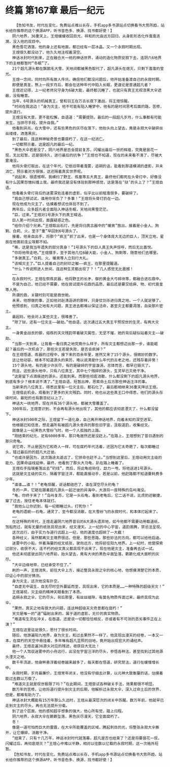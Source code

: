 # 终篇 第167章 最后一纪元
        【告知书友，时代在变化，免费站点难以长存，手机app多书源站点切换看书大势所趋，站长给你推荐的这个换源APP，听书音色多、换源、找书都好使！】
       阴六地界，36重天上，王煊缓缓收回目光，祥和的光由远方回归，从身影形态化作澹澹涟漪，没入他的双目中。
       黑色雪花洒落，他的身上还有地面，都已经有一层冰晶，又一个永寂时期出现。
       王煊很久都没动了，他久久地注视着深空。
       神话冰封时代到来，正在融合大一统的神话世界，涌动的造化物质安寂下去，连阴六6地界下的主根都暂时“冬眠”了。
       21个超凡源头都在飘鹅毛大雪，天地间都被黑色取代了，超凡源头在熄灭，只剩下澹澹的莹光。
       王煊一念间，同时向所有故人传讯，确信他们都没问题后，他开始准备渡自己的永寂时期。
       即便是真圣，熬上一段岁月后，都会在这种年代中陷入长眠，更遑论是普通超凡者？
       王煊还记得，上一纪老师兄守身为6破大能，最终都沉睡了，也就只有真王无视漆黑大伞遮蔽，没有睡意。
       当年，6号源头的机械真王，曾和羽王在万古长夜下激战，将王煊惊醒。
       “时间在我这边！”身为灾主，他不可能有陷入睡梦中，他有的是时间思考后面的路，苦修，提升道行。
       王煊没有大意，更不能松懈，自语道：“需要提防，最后的一段超凡岁月，什么事都有可能发生，当拼尽手段，提升自我。”
       他看到异兆，在大雪中，还有些黑色的灰尽在落下，他抬头向上望去，竟是永寂大伞破碎丝丝缕缕，洒落黑灰。
       到了最后，连这种神秘奇景也要腐朽了，在这一纪消亡。
       一切都预示着，这是超凡的最后一纪。
       “黑色大伞若是没了，阴六地界是否会提前复苏，闪耀出最后一世的辉煌，究竟是昙花一现，无比短暂，还是很持久，进行最后的抗争？”王煊也不知道，现在的未来看不清了，尽被大雾淹没。
       他将头骨灯取出，在这个年代，它依旧带着澹雾，追朔的话，能看到那道模湖的虚影，并未消亡，预示着对方很强，这还隔着真实世界呢。
       “说起来，很遗憾啊，我横扫了野王、炼凰等五大真王，最终他们都死在头骨灯中，好像没有什么因果怨憎纠缠上我，最终我还是没有体验到那种感觉，这是落在‘狱’的头上了？”王煊自语。
       他看着头骨灯背后的迷雾深处连着的虚影，似乎比以前暗澹很多，要破碎了。
       “我自己想试试，谁用你背负了？多事！”王煊将头骨灯扔在一边。
       现在他成为灾主了，估摸着想试也体验不到了。
       两年后，众多超凡者全面陷入神话冬眠，天地间黑雪茫茫。
       “巨，过来。”王煊对1号源头下的真王喊话。
       巨人第一时间出现，面露疑惑之色。
       “给你介绍个兄弟。”王煊取出石灯，先是将归真古器中的“暖男”放出，接着是小金人、狗剩、白莉、火，至于“重”早回到6号源头了。
       接着，他亲自出手，将那个“疯王”抓了出来，也是一个身体庞大无边的巨人，顶天立地，星辰在他面前连尘埃都不如。
       “嘶，这是我当年遗失的部分真身！”1号源头下的巨人真王失声惊呼，而后无比喜悦。
       “你将他带走吧。”王煊摆手，至于其他几位6破大能，小金人、狗剩等，随意他们去哪里。
       “多谢真王。”白莉、火、暖男等人立刻行大礼。
       “该喊灾主了。”巨人提着自己的封印之躯——疯王，在那里提醒道。
       “什么？传说照进人世间，连这种生灵都出现了？！”几人感觉无比震撼！
       ……
       在永寂时代，王煊在祭炼武器，他将野王的长矛、御的黄金大弓碎块等，都融合进石鼎中。
       不是为自己，他已经不需要，他在尝试提升石鼎的品质，最后还是要交给麻、物、初代兽皇等人用。
       所谓的鼎，关键时刻可能是救世舱。
       未来，他想做的事，正如他对赵清涵讲的那样，只身仗剑杀进归真之地，一个人就足够了。
       他预感到，归真之地有大问题，真王进去都难以保证活命，甚至灾主都要凋落，血染那片密土。
       最起码，他会对上某些灾主，很难善了。
       “除了狱，还有一位灾主——破劫。”他自语，这次通过五大真王干预现世的生灵，有两大灾主。
       一身黄金战衣的御，熔炼的天灾残韵带着破灭属性，无坚不摧，她的背后疑似站着灾主——破劫。
       “当那一天到来，让我看一看归真之地究竟什么样子，所有灾主都想迈出那一步，谁能崛起？最后的一次机会了，那些灾主若是失败，是否会疯掉？”
       在王煊悟道、炼器的过程中，接下来的百余年里，居然又来了15个源头，很微妙的数字。
       这让他动容，根本不知道源头的来历，难以说清是什么年代的古老之地，还残存着异常！
       15个源头地，有的是少许灰尽，有的是破碎的宇宙漩涡，总体而言，都早已毁灭了。
       而且，这些源头地中，只有八位真王，其中七个残碎的源头，生灵早已灭绝干净。
       “这是留下点滴痕迹的源头，还能到来。而那些彻底消散，什么都没剩下的超凡源头地界，到底有多少？根本说不清了。”王煊自语，短暂出神，思索命土后方那些神话汪洋的事。
       当新来的八位真王，得悉这里有一位灾主后，都石化了，最后都相继来36重天拜访王煊。
       王煊借此机会，观看到了更多的天灾残韵。同时，他也从这些真王口中得悉，他们的源头存续时间，最短的也有数百纪以上了。
       神话大一统地界，现在共有36个源头地，都被大雪覆盖了。
       300年后，王煊意识到，不会再有源头地出现了，其他的都应该彻底湮灭了，什么都没留下。
       神话冰封500年之际，王煊留下一道化身，自己离开神话地界，向着未知的深空进军。
       他根据已知信息，想走遍所有被超凡源头舍弃的那些旧宇宙，汲取道韵，收集经文。
       就像是上一纪黑色大雪纷飞时，他一个人孤独的上路。
       “刚结束的纪元，足有6000多年，那只龟居然还是没赶上。”在路上，王煊想到了昔日遇到的那只奇龟。
       说它奇，不止是因为它和奇人一样，可在腐朽年代活着，还因为它太奇葩了，每次都睡过头，错过最后的的超凡大迁徙。
       “也或许是因为，这次路途太遥远了，它拼命也赶不上。”当想到这里后，王煊动用灾主级的能力，因果命运线延伸，最终，他看到了那头大乌龟，趴在路上睡着了。
       王煊右手指端垂落出去“钓线”，而后，将此龟给钩住，勐力一甩，将他送进1号源头。
       这就是灾主级的实力，隔着宇宙汪洋，都能直接动手，若是以前，他赶路都不知道要耗费多少年。
       “谁谁……谁？！”老龟惊醒，说话都结巴了，谁在深空尽头钓龟？
       冬的一声，它砸在跟着超凡源头一起迁徙的异海中，大浪将一座特殊的岛屿淹没。
       “龟，你终于来了！”岛屿复苏，它是一头石龟，看到老龟后，它二话不说，比虎豹还敏捷，窜了过去，按住老龟本体就打。
       “我他么让你迟到，每一纪都睡过头，打死你！”
       老龟的遗蜕——石龟，通灵了，至今都没消散，在大雪纷飞的永寂时代，和本体打起来了。
       ……
       在这特殊的年代，王煊走遍阴六地界昔日的6大源头遗弃地，如今他都不需要动用载道纸，驾船而过，就有无量的纸张具现出来，经文漫天。上一纪的中心宇宙，道韵蒸腾，禁忌法呈现。
       这次远行，由于实力与道行远超上一纪，他的速度也超纲了一大截！
       各种经义，虽然都离灾主境界很远，但是，那些思路，那些妙法的方向，都可以给他启迪。
       迷雾中的小船，伴着海量的经文纸张，驶向远方，他将前往阳九地界。上一纪时，他曾探索过部分，收获不大，连不朽的经文真义都具现不出来了。现在他是灾主，准备再去试一试。
       他还未彻底驶出阴六地界前，抬头望去，竟有大块的黑色伞面坠落，簌簌化成大面积的灰尽。
       “大伞边缘地带，已经承受不住了。”
       刷的一声，王煊消失，前往大伞上方，接近整具永寂之伞的核心地，他想摸清楚它的本质，印证心中的部分猜测。
       身为灾主，这次他没有扑空。
       “自虚无中诞生，自无尽时空外蔓延而至，具现出来，它的本质是……一种特殊的超级天灾！”
       王煊凝视，灾主级的精神天眼看到了本质。
       追朔永寂之伞，它的尽头，背后那里，有丝丝缝隙，有莫名物质传渡过来，最终具现为此伞。
       “果然，真实之地有很大的问题，连这种超级天灾奇景都在腐朽！”
       天灾是唯一的“道”辐射出来的，属于道的虚影，无价的真实物质。
       “难道有生灵在冲关，在吞道，还是说一切都恰恰相反，亦或者有不可测的恶劣事件正在上演？”
       王煊在这里驻足很久，思忖了很长时间。
       随后，他游遍阳九地界，身为灾主，和过去果然不一样了。他具现出漫天的经卷，一本又一本，在腐朽的天空中悬挂着，多年唯有超凡显照的旧地，竟开始出现宏大的诵经声。
       最终，王煊走遍36源头对应的残迹，收获巨大无比！
       他一个人驾驭迷雾中的小舟远行，出没在宇宙汪洋的尽头，参悟各种法，甚至找到过其他源头湮灭之地。
       数千年流逝，他身畔悬浮着经卷越来越多了，每天都在悟道，研究禁法，道行在缓慢增长中。
       永寂时期，岁月最廉价，王煊常年闭关，他没有仔细去计算，以元神大致衡量的话，估摸着能过去数以万载了。
       “难道灾主就是现世极限了吗？”在此期间，王煊尝试各种破关手法，效果都很不明显。
       数万年的苦修，让他将道行提升到灾主的后期，他解析过永寂大伞，深入过命土后的世界，但是，都难有助力了。
       神话冰封大概能有15万年那么久远时，王煊从最深层次的闭关中苏醒。数万年前，他就早已走到灾主的尽头，再也无法提升分毫。
       到了这个层面，他的感知超乎想象的强大，他心所有觉，踏上归程。
       阴六地界，永寂大伞在簌簌坠落，黑色灰尽漫天，它全面腐朽了。
       冬！
       像是一道可怕而巨大的雷霆，在大伞所能覆盖的区域，腾起刺目的光，将整张永寂大伞撕开，让它爆碎，消散干净。
       “结束了，只有十几万年，神话冰封时代就落幕，超凡是否也结束了？还是将要昙花一现，闪耀过后，再彻底熄灭？”王煊心中难以平静，相对以往数以亿载的永寂时期，这一次格外短暂。
       【告知书友，时代在变化，免费站点难以长存，手机app多书源站点切换看书大势所趋，站长给你推荐的这个换源APP，听书音色多、换源、找书都好使！】